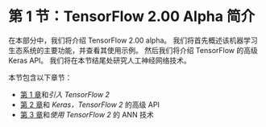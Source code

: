 # 第 1 节：TensorFlow 2.00 Alpha 简介

在本部分中，我们将介绍 TensorFlow 2.00 alpha。 我们将首先概述该机器学习生态系统的主要功能，并查看其使用示例。 然后我们将介绍 TensorFlow 的高级 Keras API。 我们将在本节结尾处研究人工神经网络技术。

本节包含以下章节：

*   [第 1 章](../Text/01.html)和*引入 TensorFlow 2*
*   [第 2 章](../Text/02.html)和 *Keras，TensorFlow 2* 的高级 API
*   [第 3 章](../Text/03.html)和*使用 TensorFlow 2* 的 ANN 技术